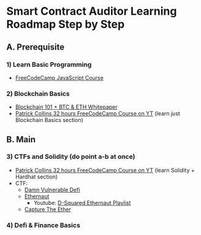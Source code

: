 # Smart Contract Auditor Learning Roadmap Step by Step
## A. Prerequisite
### 1) Learn Basic Programming
- [FreeCodeCamp JavaScript Course](https://www.freecodecamp.org/learn/javascript-algorithms-and-data-structures/#basic-javascript)

### 2) Blockchain Basics
- [Blockchain 101 + BTC & ETH Whitepaper](https://youtube.com/playlist?list=PL5hZ7cADAJkdIVAcINQdsnfRTZZj6hjwB)
- [Patrick Collins 32 hours FreeCodeCamp Course on YT](https://www.youtube.com/watch?v=gyMwXuJrbJQ&list=PL5hZ7cADAJkda2wZHQs_grzxP-JavYhHO&index=7&t=7685s) (learn just Blockchain Basics section)

## B. Main
### 3) CTFs and Solidity (do point a-b at once)
- [Patrick Collins 32 hours FreeCodeCamp Course on YT](https://www.youtube.com/watch?v=gyMwXuJrbJQ&list=PL5hZ7cADAJkda2wZHQs_grzxP-JavYhHO&index=7&t=7685s) (learn Solidity + Hardhat section)
- CTF:
  - [Damn Vulnerable Defi](https://www.damnvulnerabledefi.xyz/)
  - [Ethernaut](https://ethernaut.openzeppelin.com/)
    - Youtube: [D-Squared Ethernaut Playlist](https://youtube.com/playlist?list=PLiAoBT74VLnmRIPZGg4F36fH3BjQ5fLnz)
  - [Capture The Ether](https://capturetheether.com/)
 
### 4) Defi & Finance Basics

